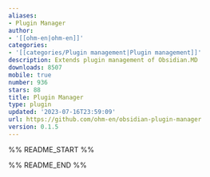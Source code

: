 ```yaml
---
aliases:
- Plugin Manager
author:
- '[[ohm-en|ohm-en]]'
categories:
- '[[categories/Plugin management|Plugin management]]'
description: Extends plugin management of Obsidian.MD
downloads: 8507
mobile: true
number: 936
stars: 88
title: Plugin Manager
type: plugin
updated: '2023-07-16T23:59:09'
url: https://github.com/ohm-en/obsidian-plugin-manager
version: 0.1.5
---
```


%% README_START %%



%% README_END %%